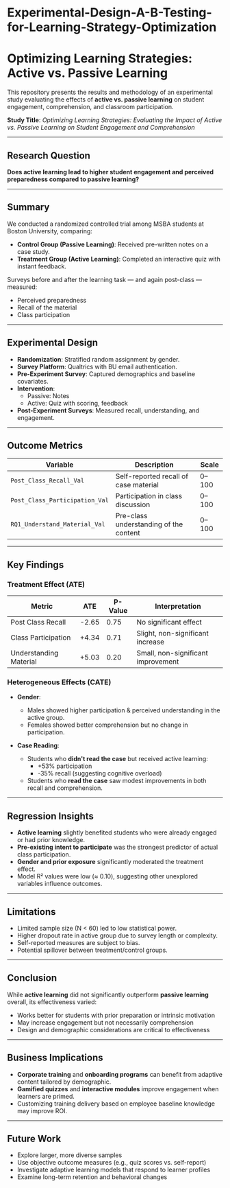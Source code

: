 # Experimental-Design-A-B-Testing-for-Learning-Strategy-Optimization

# Optimizing Learning Strategies: Active vs. Passive Learning

This repository presents the results and methodology of an experimental study evaluating the effects of **active vs. passive learning** on student engagement, comprehension, and classroom participation.

**Study Title**: *Optimizing Learning Strategies: Evaluating the Impact of Active vs. Passive Learning on Student Engagement and Comprehension*

---

## Research Question

**Does active learning lead to higher student engagement and perceived preparedness compared to passive learning?**

---

## Summary

We conducted a randomized controlled trial among MSBA students at Boston University, comparing:
- **Control Group (Passive Learning)**: Received pre-written notes on a case study.
- **Treatment Group (Active Learning)**: Completed an interactive quiz with instant feedback.

Surveys before and after the learning task — and again post-class — measured:
- Perceived preparedness
- Recall of the material
- Class participation

---

## Experimental Design

- **Randomization**: Stratified random assignment by gender.
- **Survey Platform**: Qualtrics with BU email authentication.
- **Pre-Experiment Survey**: Captured demographics and baseline covariates.
- **Intervention**:
  -  Passive: Notes
  -  Active: Quiz with scoring, feedback
- **Post-Experiment Surveys**: Measured recall, understanding, and engagement.

---

## Outcome Metrics

| Variable                         | Description                                                | Scale       |
|----------------------------------|------------------------------------------------------------|-------------|
| `Post_Class_Recall_Val`          | Self-reported recall of case material                      | 0–100       |
| `Post_Class_Participation_Val`   | Participation in class discussion                          | 0–100       |
| `RQ1_Understand_Material_Val`    | Pre-class understanding of the content                     | 0–100       |

---

## Key Findings

### Treatment Effect (ATE)
| Metric                    | ATE    | P-Value | Interpretation                      |
|--------------------------|--------|---------|-------------------------------------|
| Post Class Recall        | -2.65  | 0.75    | No significant effect               |
| Class Participation      | +4.34  | 0.71    | Slight, non-significant increase    |
| Understanding Material   | +5.03  | 0.20    | Small, non-significant improvement  |

### Heterogeneous Effects (CATE)
- **Gender**:
  - Males showed higher participation & perceived understanding in the active group.
  - Females showed better comprehension but no change in participation.

- **Case Reading**:
  - Students who **didn't read the case** but received active learning:
    - +53% participation
    - -35% recall (suggesting cognitive overload)
  - Students who **read the case** saw modest improvements in both recall and comprehension.

---

## Regression Insights

- **Active learning** slightly benefited students who were already engaged or had prior knowledge.
- **Pre-existing intent to participate** was the strongest predictor of actual class participation.
- **Gender and prior exposure** significantly moderated the treatment effect.
- Model R² values were low (≈ 0.10), suggesting other unexplored variables influence outcomes.

---

## Limitations

- Limited sample size (N < 60) led to low statistical power.
- Higher dropout rate in active group due to survey length or complexity.
- Self-reported measures are subject to bias.
- Potential spillover between treatment/control groups.

---

## Conclusion

While **active learning** did not significantly outperform **passive learning** overall, its effectiveness varied:
- Works better for students with prior preparation or intrinsic motivation
- May increase engagement but not necessarily comprehension
- Design and demographic considerations are critical to effectiveness

---

## Business Implications

- **Corporate training** and **onboarding programs** can benefit from adaptive content tailored by demographic.
- **Gamified quizzes** and **interactive modules** improve engagement when learners are primed.
- Customizing training delivery based on employee baseline knowledge may improve ROI.

---

## Future Work

- Explore larger, more diverse samples
- Use objective outcome measures (e.g., quiz scores vs. self-report)
- Investigate adaptive learning models that respond to learner profiles
- Examine long-term retention and behavioral changes
